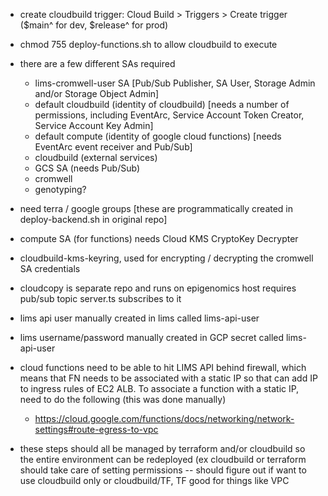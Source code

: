 - create cloudbuild trigger: Cloud Build > Triggers > Create trigger ($main^ for dev, $release^ for prod)
- chmod 755 deploy-functions.sh to allow cloudbuild to execute
- there are a few different SAs required
  - lims-cromwell-user SA [Pub/Sub Publisher, SA User, Storage Admin and/or Storage Object Admin]
  - default cloudbuild (identity of cloudbuild) [needs a number of permissions, including EventArc, Service Account Token Creator, Service Account Key Admin]
  - default compute (identity of google cloud functions) [needs EventArc event receiver and Pub/Sub]
  - cloudbuild (external services)
  - GCS SA (needs Pub/Sub)
  - cromwell 
  - genotyping?
- need terra / google groups [these are programmatically created in deploy-backend.sh in original repo]
- compute SA (for functions) needs Cloud KMS CryptoKey Decrypter
- cloudbuild-kms-keyring, used for encrypting / decrypting the cromwell SA credentials
- cloudcopy is separate repo and runs on epigenomics host 
  requires pub/sub topic
  server.ts subscribes to it
- lims api user manually created in lims called lims-api-user
- lims username/password manually created in GCP secret called lims-api-user
- cloud functions need to be able to hit LIMS API behind firewall, which means that FN needs to be associated with a static IP so that can add IP to ingress rules of EC2 ALB. To associate a function with a static IP, need to do the following (this was done manually)
  - https://cloud.google.com/functions/docs/networking/network-settings#route-egress-to-vpc 

- these steps should all be managed by terraform and/or cloudbuild so the entire environment can be redeployed (ex cloudbuild or terraform should take care of setting permissions -- should figure out if want to use cloudbuild only or cloudbuild/TF, TF good for things like VPC 